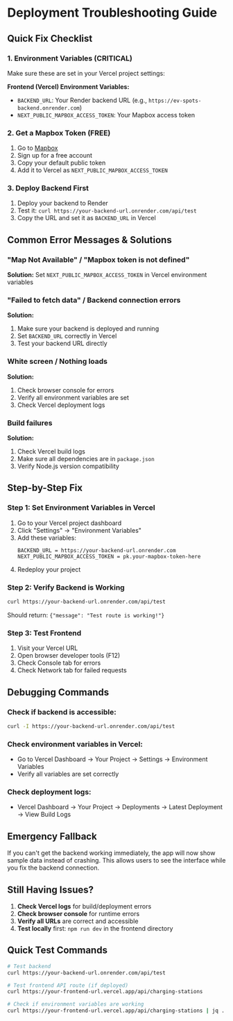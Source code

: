 # Deployment Troubleshooting Guide

## Quick Fix Checklist

### 1. Environment Variables (CRITICAL)
Make sure these are set in your Vercel project settings:

**Frontend (Vercel) Environment Variables:**
- `BACKEND_URL`: Your Render backend URL (e.g., `https://ev-spots-backend.onrender.com`)
- `NEXT_PUBLIC_MAPBOX_ACCESS_TOKEN`: Your Mapbox access token

### 2. Get a Mapbox Token (FREE)
1. Go to [Mapbox](https://account.mapbox.com/access-tokens/)
2. Sign up for a free account
3. Copy your default public token
4. Add it to Vercel as `NEXT_PUBLIC_MAPBOX_ACCESS_TOKEN`

### 3. Deploy Backend First
1. Deploy your backend to Render
2. Test it: `curl https://your-backend-url.onrender.com/api/test`
3. Copy the URL and set it as `BACKEND_URL` in Vercel

## Common Error Messages & Solutions

### "Map Not Available" / "Mapbox token is not defined"
**Solution:** Set `NEXT_PUBLIC_MAPBOX_ACCESS_TOKEN` in Vercel environment variables

### "Failed to fetch data" / Backend connection errors
**Solution:** 
1. Make sure your backend is deployed and running
2. Set `BACKEND_URL` correctly in Vercel
3. Test your backend URL directly

### White screen / Nothing loads
**Solution:**
1. Check browser console for errors
2. Verify all environment variables are set
3. Check Vercel deployment logs

### Build failures
**Solution:**
1. Check Vercel build logs
2. Make sure all dependencies are in `package.json`
3. Verify Node.js version compatibility

## Step-by-Step Fix

### Step 1: Set Environment Variables in Vercel
1. Go to your Vercel project dashboard
2. Click "Settings" → "Environment Variables"
3. Add these variables:
   ```
   BACKEND_URL = https://your-backend-url.onrender.com
   NEXT_PUBLIC_MAPBOX_ACCESS_TOKEN = pk.your-mapbox-token-here
   ```
4. Redeploy your project

### Step 2: Verify Backend is Working
```bash
curl https://your-backend-url.onrender.com/api/test
```
Should return: `{"message": "Test route is working!"}`

### Step 3: Test Frontend
1. Visit your Vercel URL
2. Open browser developer tools (F12)
3. Check Console tab for errors
4. Check Network tab for failed requests

## Debugging Commands

### Check if backend is accessible:
```bash
curl -I https://your-backend-url.onrender.com/api/test
```

### Check environment variables in Vercel:
- Go to Vercel Dashboard → Your Project → Settings → Environment Variables
- Verify all variables are set correctly

### Check deployment logs:
- Vercel Dashboard → Your Project → Deployments → Latest Deployment → View Build Logs

## Emergency Fallback

If you can't get the backend working immediately, the app will now show sample data instead of crashing. This allows users to see the interface while you fix the backend connection.

## Still Having Issues?

1. **Check Vercel logs** for build/deployment errors
2. **Check browser console** for runtime errors  
3. **Verify all URLs** are correct and accessible
4. **Test locally** first: `npm run dev` in the frontend directory

## Quick Test Commands

```bash
# Test backend
curl https://your-backend-url.onrender.com/api/test

# Test frontend API route (if deployed)
curl https://your-frontend-url.vercel.app/api/charging-stations

# Check if environment variables are working
curl https://your-frontend-url.vercel.app/api/charging-stations | jq .
``` 
